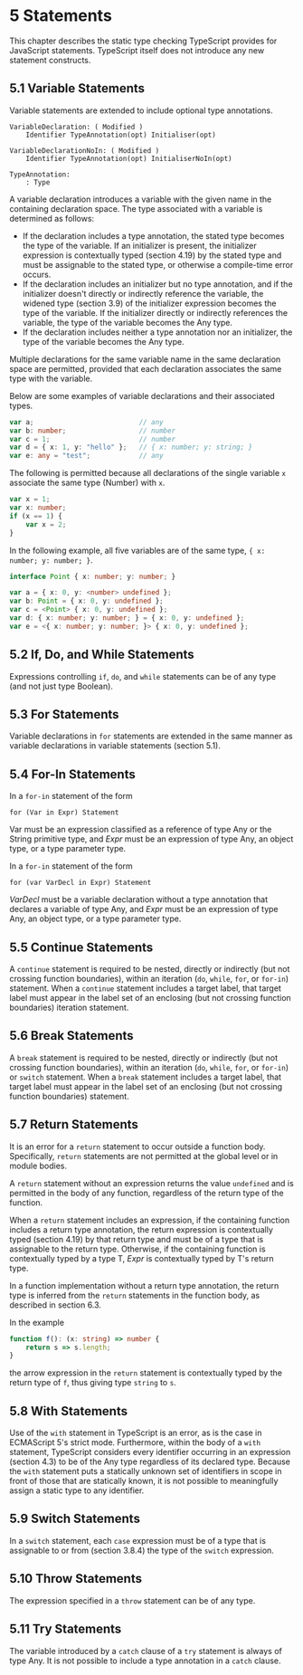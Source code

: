 # 5 Statements

This chapter describes the static type checking TypeScript provides for JavaScript statements. TypeScript
itself does not introduce any new statement constructs.

## 5.1 Variable Statements

Variable statements are extended to include optional type annotations.

```text
VariableDeclaration: ( Modified )
    Identifier TypeAnnotation(opt) Initialiser(opt)

VariableDeclarationNoIn: ( Modified )
    Identifier TypeAnnotation(opt) InitialiserNoIn(opt)

TypeAnnotation:
    : Type
```

A variable declaration introduces a variable with the given name in the containing declaration space. The
type associated with a variable is determined as follows:

* If the declaration includes a type annotation, the stated type becomes the type of the variable. If
an initializer is present, the initializer expression is contextually typed (section 4.19) by the stated
type and must be assignable to the stated type, or otherwise a compile-time error occurs.
* If the declaration includes an initializer but no type annotation, and if the initializer doesn't
directly or indirectly reference the variable, the widened type (section 3.9) of the initializer
expression becomes the type of the variable. If the initializer directly or indirectly references the
variable, the type of the variable becomes the Any type.
* If the declaration includes neither a type annotation nor an initializer, the type of the variable
becomes the Any type.

Multiple declarations for the same variable name in the same declaration space are permitted, provided
that each declaration associates the same type with the variable.

Below are some examples of variable declarations and their associated types.

```typescript
var a;                          // any
var b: number;                  // number
var c = 1;                      // number
var d = { x: 1, y: "hello" };   // { x: number; y: string; }
var e: any = "test";            // any
```

The following is permitted because all declarations of the single variable `x` associate the same type
(Number) with `x`.

```typescript
var x = 1;
var x: number;
if (x == 1) {
    var x = 2;
}
```

In the following example, all five variables are of the same type, `{ x: number; y: number; }`.

```typescript
interface Point { x: number; y: number; }

var a = { x: 0, y: <number> undefined };
var b: Point = { x: 0, y: undefined };
var c = <Point> { x: 0, y: undefined };
var d: { x: number; y: number; } = { x: 0, y: undefined };
var e = <{ x: number; y: number; }> { x: 0, y: undefined };
```

## 5.2 If, Do, and While Statements

Expressions controlling `if`, `do`, and `while` statements can be of any type (and not just type Boolean).

## 5.3 For Statements

Variable declarations in `for` statements are extended in the same manner as variable declarations in
variable statements (section 5.1).

## 5.4 For-In Statements

In a `for-in` statement of the form

```text
for (Var in Expr) Statement
```

Var must be an expression classified as a reference of type Any or the String primitive type, and *Expr* must
be an expression of type Any, an object type, or a type parameter type.

In a `for-in` statement of the form

```text
for (var VarDecl in Expr) Statement
```

*VarDecl* must be a variable declaration without a type annotation that declares a variable of type Any, and
*Expr* must be an expression of type Any, an object type, or a type parameter type.

## 5.5 Continue Statements

A `continue` statement is required to be nested, directly or indirectly (but not crossing function
boundaries), within an iteration (`do`, `while`, `for`, or `for-in`) statement. When a `continue` statement
includes a target label, that target label must appear in the label set of an enclosing (but not crossing
function boundaries) iteration statement.


## 5.6 Break Statements

A `break` statement is required to be nested, directly or indirectly (but not crossing function boundaries),
within an iteration (`do`, `while`, `for`, or `for-in`) or `switch` statement. When a `break` statement includes a
target label, that target label must appear in the label set of an enclosing (but not crossing function
boundaries) statement.

## 5.7 Return Statements

It is an error for a `return` statement to occur outside a function body. Specifically, `return` statements are
not permitted at the global level or in module bodies.

A `return` statement without an expression returns the value `undefined` and is permitted in the body of
any function, regardless of the return type of the function.

When a `return` statement includes an expression, if the containing function includes a return type
annotation, the return expression is contextually typed (section 4.19) by that return type and must be of a
type that is assignable to the return type. Otherwise, if the containing function is contextually typed by a
type T, *Expr* is contextually typed by T's return type.

In a function implementation without a return type annotation, the return type is inferred from the `return`
statements in the function body, as described in section 6.3.

In the example

```typescript
function f(): (x: string) => number {
    return s => s.length;
}
```

the arrow expression in the `return` statement is contextually typed by the return type of `f`, thus giving
type `string` to `s`.

## 5.8 With Statements

Use of the `with` statement in TypeScript is an error, as is the case in ECMAScript 5's strict mode.
Furthermore, within the body of a `with` statement, TypeScript considers every identifier occurring in an
expression (section 4.3) to be of the Any type regardless of its declared type. Because the `with` statement
puts a statically unknown set of identifiers in scope in front of those that are statically known, it is not
possible to meaningfully assign a static type to any identifier.

## 5.9 Switch Statements

In a `switch` statement, each `case` expression must be of a type that is assignable to or from (section
3.8.4) the type of the `switch` expression.


## 5.10 Throw Statements

The expression specified in a `throw` statement can be of any type.

## 5.11 Try Statements

The variable introduced by a `catch` clause of a `try` statement is always of type Any. It is not possible to
include a type annotation in a `catch` clause.
